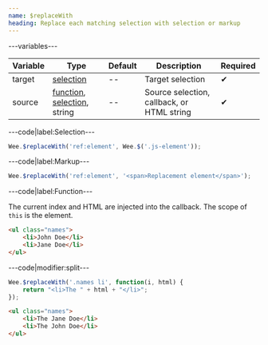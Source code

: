 ```yaml
---
name: $replaceWith
heading: Replace each matching selection with selection or markup
---
```


---variables---

| Variable | Type | Default | Description | Required |
| -- | -- | -- | -- | -- |
| target | [selection](/script#selection) | -- | Target selection | ✔ |
| source | [function](/script/#functions), [selection](/script#selection), string | -- | Source selection, callback, or HTML string | ✔ |

---code|label:Selection---

```javascript
Wee.$replaceWith('ref:element', Wee.$('.js-element'));
```

---code|label:Markup---

```javascript
Wee.$replaceWith('ref:element', '<span>Replacement element</span>');
```

---code|label:Function---

The current index and HTML are injected into the callback. The scope of `this` is the element.

```html
<ul class="names">
	<li>John Doe</li>
	<li>Jane Doe</li>
</ul>
```

---code|modifier:split---

```javascript
Wee.$replaceWith('.names li', function(i, html) {
	return "<li>The " + html + "</li>";
});
```

```html
<ul class="names">
	<li>The Jane Doe</li>
	<li>The John Doe</li>
</ul>
```